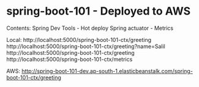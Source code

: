 # spring-boot-101 - Deployed to AWS
Contents:
Spring Dev Tools - Hot deploy
Spring actuator - Metrics 

Local:
http://localhost:5000/spring-boot-101-ctx/greeting
http://localhost:5000/spring-boot-101-ctx/greeting?name=Salil
http://localhost:5000/spring-boot-101-ctx/greeting
http://localhost:5000/spring-boot-101-ctx/metrics

AWS:
http://spring-boot-101-dev.ap-south-1.elasticbeanstalk.com/spring-boot-101-ctx/greeting